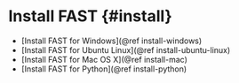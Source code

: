 Install FAST {#install}
=====================

* [Install FAST for Windows](@ref install-windows)
* [Install FAST for Ubuntu Linux](@ref install-ubuntu-linux)
* [Install FAST for Mac OS X](@ref install-mac)
* [Install FAST for Python](@ref install-python)
